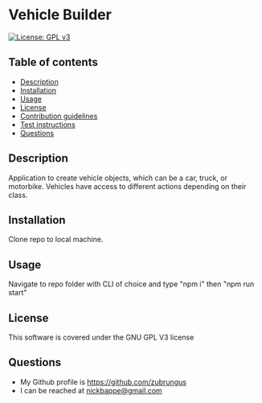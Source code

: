 # Vehicle Builder
[![License: GPL v3](https://img.shields.io/badge/License-GPLv3-blue.svg)](https://www.gnu.org/licenses/gpl-3.0)
## Table of contents
- [Description](#description)
- [Installation](#installation)
- [Usage](#usage)
- [License](#license)
- [Contribution guidelines](#contribution-guidelines)
- [Test instructions](#test-instructions)
- [Questions](#questions)
## Description
Application to create vehicle objects, which can be a car, truck, or motorbike. Vehicles have access to different actions depending on their class.
## Installation
Clone repo to local machine.
## Usage
Navigate to repo folder with CLI of choice and type "npm i" then "npm run start"
## License
This software is covered under the GNU GPL V3 license
## Questions
- My Github profile is https://github.com/zubrungus
- I can be reached at nickbappe@gmail.com
